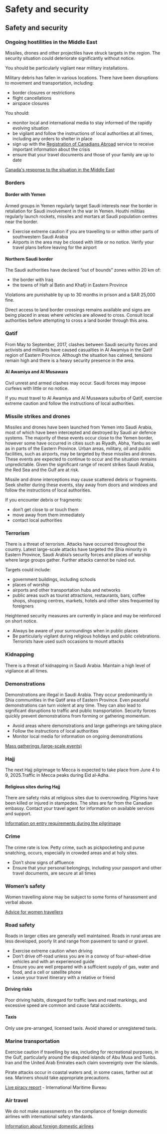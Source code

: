 # Safety and security

## Safety and security

### Ongoing hostilities in the Middle East

Missiles, drones and other projectiles have struck targets in the region. The security situation could deteriorate significantly without notice.

You should be particularly vigilant near military installations.

Military debris has fallen in various locations. There have been disruptions to movement and transportation, including:

* border closures or restrictions
* flight cancellations
* airspace closures

You should:

* monitor local and international media to stay informed of the rapidly evolving situation
* be vigilant and follow the instructions of local authorities at all times, including any orders to shelter in place
* sign up with the [Registration of Canadians Abroad](https://travel.gc.ca/travelling/registration "https://travel.gc.ca/travelling/registration") service to receive important information about the crisis
* ensure that your travel documents and those of your family are up to date

[Canada's response to the situation in the Middle East](https://www.international.gc.ca/world-monde/issues_development-enjeux_developpement/response_conflict-reponse_conflits/crisis-crises/middle-east-moyen-orient.aspx?lang=eng "https://www.international.gc.ca/world-monde/issues_development-enjeux_developpement/response_conflict-reponse_conflits/crisis-crises/middle-east-moyen-orient.aspx?lang=eng")

### Borders

#### Border with Yemen

Armed groups in Yemen regularly target Saudi interests near the border in retaliation for Saudi involvement in the war in Yemen. Houthi militias regularly launch rockets, missiles and mortars at Saudi population centres near the border.

* Exercise extreme caution if you are travelling to or within other parts of southwestern Saudi Arabia
* Airports in the area may be closed with little or no notice. Verify your travel plans before leaving for the airport

#### Northern Saudi border

The Saudi authorities have declared “out of bounds” zones within 20 km of:

* the border with Iraq
* the towns of Hafr al Batin and Khafji in Eastern Province

Violations are punishable by up to 30 months in prison and a SAR 25,000 fine.

Direct access to land border crossings remains available and signs are being placed in areas where vehicles are allowed to cross. Consult local authorities before attempting to cross a land border through this area.

### Qatif

From May to September, 2017, clashes between Saudi security forces and activists and militants have caused casualties in Al Awamiya in the Qatif region of Eastern Province. Although the situation has calmed, tensions remain high and there is a heavy security presence in the area.

#### Al Awamiya and Al Musawara

Civil unrest and armed clashes may occur. Saudi forces may impose curfews with little or no notice.

If you must travel to Al Awamiya and Al Musawara suburbs of Qatif, exercise extreme caution and follow the instructions of local authorities.

### Missile strikes and drones

Missiles and drones have been launched from Yemen into Saudi Arabia, most of which have been intercepted and destroyed by Saudi air defence systems. The majority of these events occur close to the Yemen border, however some have occurred in cities such as Riyadh, Abha, Yanbu as well as in parts of the Eastern Province. Urban areas, military, oil and public facilities, such as airports, may be targeted by these missiles and drones. These events are expected to continue to occur and the situation remains unpredictable. Given the significant range of recent strikes Saudi Arabia, the Red Sea and the Gulf are at risk.

Missile and drone interceptions may cause scattered debris or fragments. Seek shelter during these events, stay away from doors and windows and follow the instructions of local authorities.

If you encounter debris or fragments:

* don’t get close to or touch them
* move away from them immediately
* contact local authorities

### Terrorism

There is a threat of terrorism. Attacks have occurred throughout the country. Latest large-scale attacks have targeted the Shia minority in Eastern Province, Saudi Arabia’s security forces and places of worship where large groups gather. Further attacks cannot be ruled out.

Targets could include:

* government buildings, including schools
* places of worship
* airports and other transportation hubs and networks
* public areas such as tourist attractions, restaurants, bars, coffee shops, shopping centres, markets, hotels and other sites frequented by foreigners

Heightened security measures are currently in place and may be reinforced on short notice.

* Always be aware of your surroundings when in public places
* Be particularly vigilant during religious holidays and public celebrations. Terrorists have used such occasions to mount attacks

### Kidnapping

There is a threat of kidnapping in Saudi Arabia. Maintain a high level of vigilance at all times.

### Demonstrations

Demonstrations are illegal in Saudi Arabia. They occur predominantly in Shia communities in the Qatif area of Eastern Province. Even peaceful demonstrations can turn violent at any time. They can also lead to significant disruptions to traffic and public transportation. Security forces quickly prevent demonstrations from forming or gathering momentum.

* Avoid areas where demonstrations and large gatherings are taking place
* Follow the instructions of local authorities
* Monitor local media for information on ongoing demonstrations

[Mass gatherings (large-scale events)](https://travel.gc.ca/travelling/health-safety/mass-gatherings)

### Hajj

The next Hajj pilgrimage to Mecca is expected to take place from June 4 to 9, 2025.Traffic in Mecca peaks during Eid al-Adha.

#### Religious sites during Hajj

There are safety risks at religious sites due to overcrowding. Pilgrims have been killed or injured in stampedes. The sites are far from the Canadian embassy. Contact your travel agent for information on available services and support.

[Information on entry requirements during the pilgrimage](https://travel.gc.ca/destinations/saudi-arabia?_ga=2.187610600.1712953064.1710160261-33860031.1709822302#entryexit)

### Crime

The crime rate is low. Petty crime, such as pickpocketing and purse snatching, occurs, especially in crowded areas and at holy sites.

* Don’t show signs of affluence
* Ensure that your personal belongings, including your passport and other travel documents, are secure at all times

### Women’s safety

Women travelling alone may be subject to some forms of harassment and verbal abuse.

[Advice for women travellers](https://travel.gc.ca/travelling/health-safety/advice-for-women-travellers "Advice for women travellers")

### Road safety

Roads in larger cities are generally well maintained. Roads in rural areas are less developed, poorly lit and range from pavement to sand or gravel.

* Exercise extreme caution when driving
* Don’t drive off-road unless you are in a convoy of four-wheel-drive vehicles and with an experienced guide
* Ensure you are well prepared with a sufficient supply of gas, water and food, and a cell or satellite phone
* Leave your travel itinerary with a relative or friend

#### Driving risks

Poor driving habits, disregard for traffic laws and road markings, and excessive speed are common and cause fatal accidents.

#### Taxis

Only use pre-arranged, licensed taxis. Avoid shared or unregistered taxis.

### Marine transportation

Exercise caution if travelling by sea, including for recreational purposes, in the Gulf, particularly around the disputed islands of Abu Musa and Tunbs. Iran and the United Arab Emirates each claim sovereignty over the islands.

Pirate attacks occur in coastal waters and, in some cases, farther out at sea. Mariners should take appropriate precautions.

[Live piracy report](https://icc-ccs.org/index.php/piracy-reporting-centre) - International Maritime Bureau

### Air travel

We do not make assessments on the compliance of foreign domestic airlines with international safety standards.

[Information about foreign domestic airlines](https://travel.gc.ca/air/in-flight-safety#other)